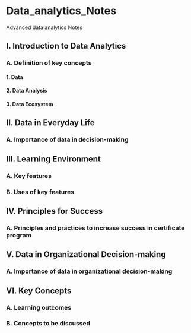 # Data_analytics_Notes
Advanced data analytics Notes


## I. Introduction to Data Analytics
### A. Definition of key concepts
#### 1. Data
#### 2. Data Analysis
#### 3. Data Ecosystem

## II. Data in Everyday Life
### A. Importance of data in decision-making

## III. Learning Environment
### A. Key features
### B. Uses of key features

## IV. Principles for Success
### A. Principles and practices to increase success in certificate program

## V. Data in Organizational Decision-making
### A. Importance of data in organizational decision-making

## VI. Key Concepts 
### A. Learning outcomes
### B. Concepts to be discussed
